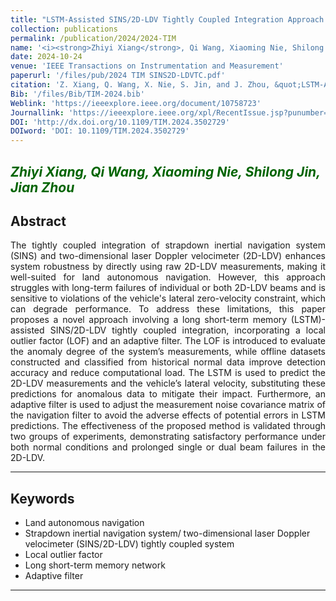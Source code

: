 ```yaml
---
title: "LSTM-Assisted SINS/2D-LDV Tightly Coupled Integration Approach Using Local Outlier Factor and Adaptive Filter"
collection: publications
permalink: /publication/2024/2024-TIM
name: '<i><strong>Zhiyi Xiang</strong>, Qi Wang, Xiaoming Nie, Shilong Jin<sup>*</sup>, Jian Zhou<sup>*</sup></i>'
date: 2024-10-24
venue: 'IEEE Transactions on Instrumentation and Measurement'
paperurl: '/files/pub/2024 TIM SINS2D-LDVTC.pdf'
citation: 'Z. Xiang, Q. Wang, X. Nie, S. Jin, and J. Zhou, &quot;LSTM-Assisted SINS/2D-LDV Tightly Coupled Integration Approach Using Local Outlier Factor and Adaptive Filter,&quot; <i>IEEE. Trans. Instrum. Mea</i>, vol. XX, p. XX-XX, Oct. 2024.'
Bib: '/files/Bib/TIM-2024.bib'
Weblink: 'https://ieeexplore.ieee.org/document/10758723'
Journallink: 'https://ieeexplore.ieee.org/xpl/RecentIssue.jsp?punumber=19'
DOI: 'http://dx.doi.org/10.1109/TIM.2024.3502729'
DOIword: 'DOI: 10.1109/TIM.2024.3502729'
---
```


<font color="#006400"><i><strong>Zhiyi Xiang</strong>, Qi Wang, Xiaoming Nie, Shilong Jin<sup>*</sup>, Jian Zhou<sup>*</sup></i></font>
------

**Abstract**
------
<p style="text-align:justify; text-justify:inter-ideograph;">
The tightly coupled integration of strapdown inertial navigation system (SINS) and two-dimensional laser Doppler velocimeter (2D-LDV) enhances system robustness by directly using raw 2D-LDV measurements, making it well-suited for land autonomous navigation. However, this approach struggles with long-term failures of individual or both 2D-LDV beams and is sensitive to violations of the vehicle's lateral zero-velocity constraint, which can degrade performance. To address these limitations, this paper proposes a novel approach involving a long short-term memory (LSTM)-assisted SINS/2D-LDV tightly coupled integration, incorporating a local outlier factor (LOF) and an adaptive filter. The LOF is introduced to evaluate the anomaly degree of the system’s measurements, while offline datasets constructed and classified from historical normal data improve detection accuracy and reduce computational load. The LSTM is used to predict the 2D-LDV measurements and the vehicle’s lateral velocity, substituting these predictions for anomalous data to mitigate their impact. Furthermore, an adaptive filter is used to adjust the measurement noise covariance matrix of the navigation filter to avoid the adverse effects of potential errors in LSTM predictions. The effectiveness of the proposed method is validated through two groups of experiments, demonstrating satisfactory performance under both normal conditions and prolonged single or dual beam failures in the 2D-LDV.
</p>

------

**Keywords**
------
- Land autonomous navigation
- Strapdown inertial navigation system/ two-dimensional laser Doppler velocimeter (SINS/2D-LDV) tightly coupled system
- Local outlier factor
- Long short-term memory network
- Adaptive filter

------